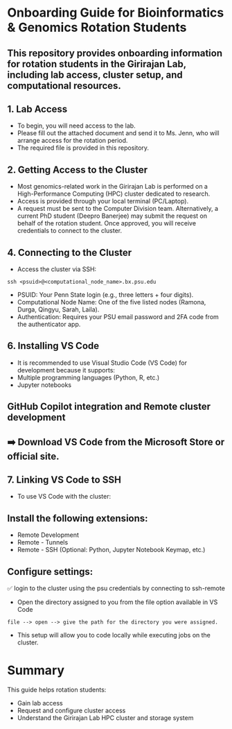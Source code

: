 # Onboarding Guide for Bioinformatics & Genomics Rotation Students
## This repository provides onboarding information for rotation students in the Girirajan Lab, including lab access, cluster setup, and computational resources.

## 1. Lab Access

* To begin, you will need access to the lab.
* Please fill out the attached document and send it to Ms. Jenn, who will arrange access for the rotation period.
* The required file is provided in this repository.

## 2. Getting Access to the Cluster

* Most genomics-related work in the Girirajan Lab is performed on a High-Performance Computing (HPC) cluster dedicated to research.
* Access is provided through your local terminal (PC/Laptop).
* A request must be sent to the Computer Division team. Alternatively, a current PhD student (Deepro Banerjee) may submit the request on behalf of the rotation student.
Once approved, you will receive credentials to connect to the cluster.




## 4. Connecting to the Cluster

* Access the cluster via SSH:
  
```
ssh <psuid>@<computational_node_name>.bx.psu.edu
```


* PSUID: Your Penn State login (e.g., three letters + four digits).
* Computational Node Name: One of the five listed nodes (Ramona, Durga, Qingyu, Sarah, Laila).
* Authentication: Requires your PSU email password and 2FA code from the authenticator app.

## 6. Installing VS Code

* It is recommended to use Visual Studio Code (VS Code) for development because it supports:
* Multiple programming languages (Python, R, etc.)
* Jupyter notebooks

## GitHub Copilot integration and Remote cluster development

## ➡️ Download VS Code from the Microsoft Store or official site.

## 7. Linking VS Code to SSH

* To use VS Code with the cluster:
## Install the following extensions:
* Remote Development
* Remote - Tunnels
* Remote - SSH
(Optional: Python, Jupyter Notebook Keymap, etc.)

## Configure settings:

✅ login to the cluster using the psu credentials by connecting to ssh-remote
* Open the directory assigned to you from the file option available in VS Code

```
file --> open --> give the path for the directory you were assigned.
```
* This setup will allow you to code locally while executing jobs on the cluster.

# Summary

This guide helps rotation students:
* Gain lab access
* Request and configure cluster access
* Understand the Girirajan Lab HPC cluster and storage system

